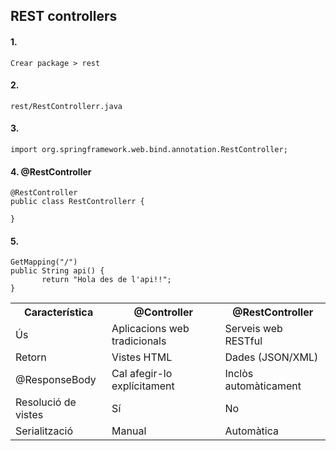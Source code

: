 
## REST controllers

#### 1. 
```
Crear package > rest
```
#### 2. 
```
rest/RestControllerr.java
```
#### 3. 

```
import org.springframework.web.bind.annotation.RestController;
```

#### 4. @RestController
```
@RestController
public class RestControllerr {
	
}
```

#### 5.
```
GetMapping("/")
public String api() {
       return "Hola des de l'api!!";
}
```

<table>
  <tr>
    <th>Característica</th>
    <th>@Controller</th>
    <th>@RestController</th>
  </tr>
  <tr>
    <td>Ús</td>
    <td>Aplicacions web tradicionals</td>
    <td>Serveis web RESTful</td>
  </tr>
  <tr>
    <td>Retorn</td>
    <td>Vistes HTML</td>
    <td>Dades (JSON/XML)</td>
  </tr>
  <tr>
    <td>@ResponseBody</td>
    <td>Cal afegir-lo explícitament</td>
    <td>Inclòs automàticament</td>
  </tr>
  <tr>
    <td>Resolució de vistes</td>
    <td>Sí</td>
    <td>No</td>
  </tr>
  <tr>
    <td>Serialització</td>
    <td>Manual</td>
    <td>Automàtica</td>
  </tr>
</table>
